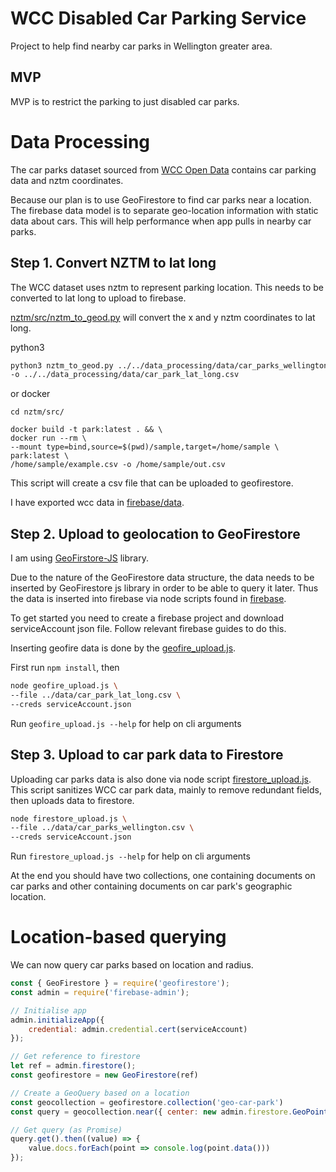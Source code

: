 # WCC Disabled Car Parking Service

Project to help find nearby car parks in Wellington greater area.

## MVP

MVP is to restrict the parking to just disabled car parks.

# Data Processing

The car parks dataset sourced from [WCC Open Data](https://data-wcc.opendata.arcgis.com/datasets/a1ec0e82e8c2471b97607bd7e08622b5_0) contains car parking data and nztm coordinates.

Because our plan is to use GeoFirestore to find car parks near a location. 
The firebase data model is to separate geo-location information with static data about cars. This will help performance when app pulls in nearby car parks.

 
## Step 1. Convert NZTM to lat long

The WCC dataset uses nztm to represent parking location. This needs to be converted to lat long to upload to firebase.

[nztm/src/nztm_to_geod.py](nztm/src/nztm_to_geod.py) will convert the x and y nztm coordinates to lat long.

python3 
```bash
python3 nztm_to_geod.py ../../data_processing/data/car_parks_wellington.csv \
-o ../../data_processing/data/car_park_lat_long.csv
```

or docker

```$bash
cd nztm/src/

docker build -t park:latest . && \
docker run --rm \
--mount type=bind,source=$(pwd)/sample,target=/home/sample \
park:latest \
/home/sample/example.csv -o /home/sample/out.csv
```

This script will create a csv file that can be uploaded to geofirestore.

I have exported wcc data in [firebase/data](firebase/data).

## Step 2. Upload to geolocation to GeoFirestore 

I am using [GeoFirstore-JS](https://github.com/MichaelSolati/geofirestore-js/blob/master/README.md) library.

Due to the nature of the GeoFirestore data structure, the data needs to be inserted by GeoFirestore js library in order to be able to query it later. 
Thus the data is inserted into firebase via node scripts found in [firebase](firebase).  

To get started you need to create a firebase project and download serviceAccount json file. Follow relevant firebase guides to do this.

Inserting geofire data is done by the [geofire_upload.js](firebase/src/geofire_upload.js).

First run `npm install`, then

```bash
node geofire_upload.js \
--file ../data/car_park_lat_long.csv \
--creds serviceAccount.json
```

Run `geofire_upload.js --help` for help on cli arguments

## Step 3. Upload to car park data to Firestore

Uploading car parks data is also done via node script [firestore_upload.js](firebase/src/firestore_upload.js). This script sanitizes WCC car park data, mainly to remove redundant fields, then uploads data to firestore. 

```bash
node firestore_upload.js \
--file ../data/car_parks_wellington.csv \
--creds serviceAccount.json
```

Run `firestore_upload.js --help` for help on cli arguments

At the end you should have two collections, one containing documents on car parks and other containing documents on car park's geographic location.


# Location-based querying

We can now query car parks based on location and radius.

```javascript
const { GeoFirestore } = require('geofirestore');
const admin = require('firebase-admin');

// Initialise app
admin.initializeApp({
    credential: admin.credential.cert(serviceAccount)
});

// Get reference to firestore
let ref = admin.firestore();
const geofirestore = new GeoFirestore(ref)

// Create a GeoQuery based on a location
const geocollection = geofirestore.collection('geo-car-park')
const query = geocollection.near({ center: new admin.firestore.GeoPoint(-41, 174), radius: 1000 });

// Get query (as Promise)
query.get().then((value) => {
    value.docs.forEach(point => console.log(point.data()))
});

```